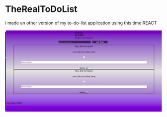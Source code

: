# TheRealToDoList

i made an other version of my to-do-list application using this time REACT

![check here](todoapp.png)
